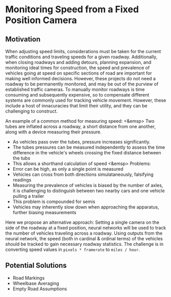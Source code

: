 # Monitoring Speed from a Fixed Position Camera

## Motivation
When adjusting speed limits, considerations must be taken for the current traffic conditions and traveling speeds for a given roadway.
Additionally, when closing roadways and adding detours, planning expansion, and monitoring ideal times for construction, 
the speed and prevalence of vehicles going at speed on specific sections of road are important for making well informed decisions.
However, these projects do not need a roadway to be permanently monitored, and may be out of the purview of established traffic cameras. 
To manually monitor roadways is time consuming and subsequently expensive, so to compensate different systems are commonly used for tracking vehicle movement.
However, these include a host of innacuracies that limit their utility, and they can be challenging to construct.

An example of a common method for measuring speed: 
<&emsp> Two tubes are inflated across a roadway, a short distance from one another, along with a device measuring their pressure.
- As vehicles pass over the tubes, pressure increases significantly.
- The tubes pressures can be measured independently to assess the time difference in the vehicle's wheels crossing the fixed distance between the tubs
- This allows a shorthand calculation of speed
<&emsp> Problems:
- Error can be high, as only a single point is measured
- Vehicles can cross from both directions simulataneously, falsifying readings
- Measuring the prevalence of vehicles is biased by the number of axles,
it is challenging to distinguish between two nearby cars and one vehicle pulling a trailer
- This problem is compounded for semis 
- Vehicles may inherently slow down when approaching the apparatus, further biasing measurements

Here we propose an alternative approach: Setting a single camera on the side of the roadway at a fixed position, 
neural networks will be used to track the number of vehicles traveling across a roadway.
Using outputs from the neural network, the speed (both in cardinal & ordinal terms) of the vehicles should be tracked to gain necessary roadway statistics.
The challenge is in converting speed values in `pixels * framerate` to `miles / hour`.

## Potential Solutions
- Road Markings
- Wheelbase Averaging
- Empty Road Assumptions
